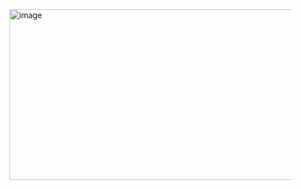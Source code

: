 <img width="796" height="305" alt="image" src="https://github.com/user-attachments/assets/bf158db4-232d-4756-b582-cfe90b96fa5d" />  


